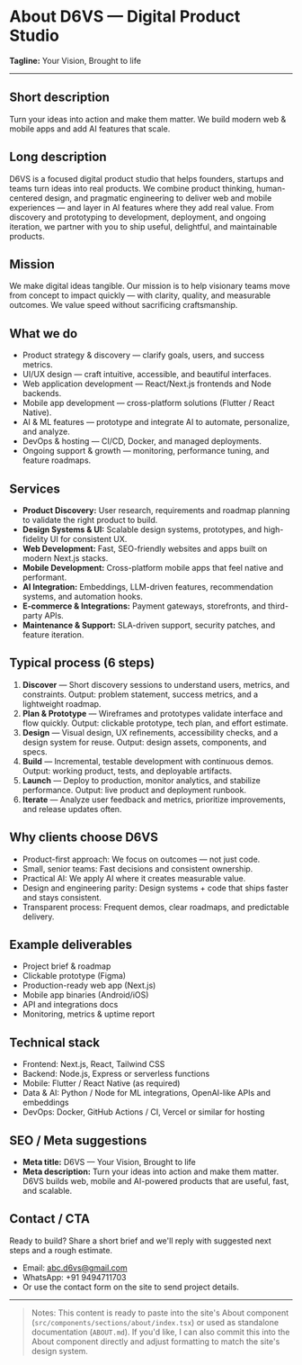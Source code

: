 # About D6VS — Digital Product Studio

**Tagline:** Your Vision, Brought to life

---

## Short description
Turn your ideas into action and make them matter. We build modern web & mobile apps and add AI features that scale.

## Long description
D6VS is a focused digital product studio that helps founders, startups and teams turn ideas into real products. We combine product thinking, human-centered design, and pragmatic engineering to deliver web and mobile experiences — and layer in AI features where they add real value. From discovery and prototyping to development, deployment, and ongoing iteration, we partner with you to ship useful, delightful, and maintainable products.

## Mission
We make digital ideas tangible. Our mission is to help visionary teams move from concept to impact quickly — with clarity, quality, and measurable outcomes. We value speed without sacrificing craftsmanship.

## What we do
- Product strategy & discovery — clarify goals, users, and success metrics.
- UI/UX design — craft intuitive, accessible, and beautiful interfaces.
- Web application development — React/Next.js frontends and Node backends.
- Mobile app development — cross-platform solutions (Flutter / React Native).
- AI & ML features — prototype and integrate AI to automate, personalize, and analyze.
- DevOps & hosting — CI/CD, Docker, and managed deployments.
- Ongoing support & growth — monitoring, performance tuning, and feature roadmaps.

## Services
- **Product Discovery:** User research, requirements and roadmap planning to validate the right product to build.
- **Design Systems & UI:** Scalable design systems, prototypes, and high-fidelity UI for consistent UX.
- **Web Development:** Fast, SEO-friendly websites and apps built on modern Next.js stacks.
- **Mobile Development:** Cross-platform mobile apps that feel native and performant.
- **AI Integration:** Embeddings, LLM-driven features, recommendation systems, and automation hooks.
- **E-commerce & Integrations:** Payment gateways, storefronts, and third-party APIs.
- **Maintenance & Support:** SLA-driven support, security patches, and feature iteration.

## Typical process (6 steps)
1. **Discover** — Short discovery sessions to understand users, metrics, and constraints. Output: problem statement, success metrics, and a lightweight roadmap.
2. **Plan & Prototype** — Wireframes and prototypes validate interface and flow quickly. Output: clickable prototype, tech plan, and effort estimate.
3. **Design** — Visual design, UX refinements, accessibility checks, and a design system for reuse. Output: design assets, components, and specs.
4. **Build** — Incremental, testable development with continuous demos. Output: working product, tests, and deployable artifacts.
5. **Launch** — Deploy to production, monitor analytics, and stabilize performance. Output: live product and deployment runbook.
6. **Iterate** — Analyze user feedback and metrics, prioritize improvements, and release updates often.

## Why clients choose D6VS
- Product-first approach: We focus on outcomes — not just code.
- Small, senior teams: Fast decisions and consistent ownership.
- Practical AI: We apply AI where it creates measurable value.
- Design and engineering parity: Design systems + code that ships faster and stays consistent.
- Transparent process: Frequent demos, clear roadmaps, and predictable delivery.

## Example deliverables
- Project brief & roadmap
- Clickable prototype (Figma)
- Production-ready web app (Next.js)
- Mobile app binaries (Android/iOS)
- API and integrations docs
- Monitoring, metrics & uptime report

## Technical stack
- Frontend: Next.js, React, Tailwind CSS
- Backend: Node.js, Express or serverless functions
- Mobile: Flutter / React Native (as required)
- Data & AI: Python / Node for ML integrations, OpenAI-like APIs and embeddings
- DevOps: Docker, GitHub Actions / CI, Vercel or similar for hosting

## SEO / Meta suggestions
- **Meta title:** D6VS — Your Vision, Brought to life
- **Meta description:** Turn your ideas into action and make them matter. D6VS builds web, mobile and AI-powered products that are useful, fast, and scalable.

## Contact / CTA
Ready to build? Share a short brief and we'll reply with suggested next steps and a rough estimate.

- Email: abc.d6vs@gmail.com
- WhatsApp: +91 9494711703
- Or use the contact form on the site to send project details.

---

> Notes: This content is ready to paste into the site's About component (`src/components/sections/about/index.tsx`) or used as standalone documentation (`ABOUT.md`). If you'd like, I can also commit this into the About component directly and adjust formatting to match the site's design system.
